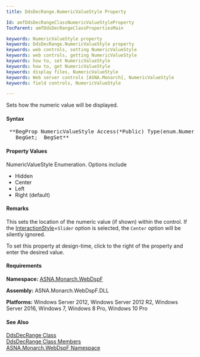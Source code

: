```yaml
---
title: DdsDecRange.NumericValueStyle Property

Id: amfDdsDecRangeClassNumericValueStyleProperty
TocParent: amfDdsDecRangeClassPropertiesMain

keywords: NumericValueStyle property
keywords: DdsDecRange.NumericValueStyle property
keywords: web controls, setting NumericValueStyle
keywords: web controls, getting NumericValueStyle
keywords: how to, set NumericValueStyle
keywords: how to, get NumericValueStyle
keywords: display files, NumericValueStyle
keywords: Web server controls [ASNA.Monarch], NumericValueStyle
keywords: field controls, NumericValueStyle

---
```


Sets how the numeric value will be displayed.

#### Syntax
<pre class="prettyprint"> **BegProp NumericValueStyle Access(*Public) Type(enum.NumericValueStyle) Modifier(*Overrides)
   BegGet;  BegSet** </pre>

#### Property Values
NumericValueStyle Enumeration. Options include

- Hidden
- Center
- Left
- Right (default)

#### Remarks
This sets the location of the numeric value (if shown) within the control. If the [InteractionStyle](amfddsdecrangeClassInteractionStyleProperty.html)=<code>Slider</code> option is selected, the <code>Center</code> option will be silently ignored.

To set this property at design-time, click to the right of the property and enter the desired value.

#### Requirements
**Namespace:** [ASNA.Monarch.WebDspF](amfWebDspFNamespace.html)

**Assembly:** ASNA.Monarch.WebDspF.DLL

**Platforms:** Windows Server 2012, Windows Server 2012 R2, Windows Server 2016, Windows 7, Windows 8 Pro, Windows 10 Pro

#### See Also
[DdsDecRange Class](amfDdsDecRangeClass.html) <br /> [ DdsDecRange Class Members](amfDdsDecRangeClassMembers.html) <br /> [ ASNA.Monarch.WebDspF Namespace](amfWebDspFNamespace.html) 
<!-- last one -->

